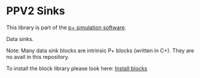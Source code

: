 # PPV2 Sinks
This library is part of the [p+ simulation software](https://github.com/Mynogs/PPV2-Simulation-System).

Data sinks.

Note: Many data sink blocks are intrinsic P+ blocks (written in C+). They are no avail in this repository.

To install the block library please look here: [Install blocks](https://github.com/Mynogs/PPV2-Simulation-System/blob/master/README.md#install-blocks)
